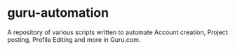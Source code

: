 # guru-automation
A repository of various scripts written to automate Account creation, Project posting, Profile Editing and more in Guru.com.
